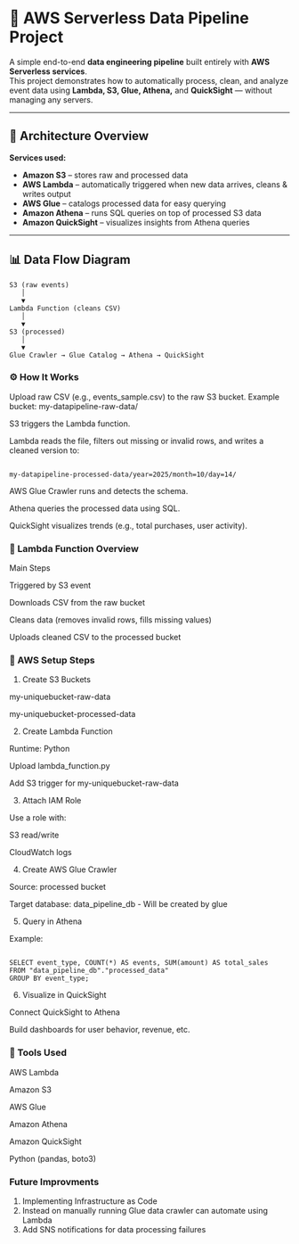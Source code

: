 # 🚀 AWS Serverless Data Pipeline Project

A simple end-to-end **data engineering pipeline** built entirely with **AWS Serverless services**.  
This project demonstrates how to automatically process, clean, and analyze event data using **Lambda, S3, Glue, Athena,** and **QuickSight** — without managing any servers.

---

## 🧩 Architecture Overview

**Services used:**
- **Amazon S3** – stores raw and processed data  
- **AWS Lambda** – automatically triggered when new data arrives, cleans & writes output  
- **AWS Glue** – catalogs processed data for easy querying  
- **Amazon Athena** – runs SQL queries on top of processed S3 data  
- **Amazon QuickSight** – visualizes insights from Athena queries  

---

## 📊 Data Flow Diagram

```text
S3 (raw events) 
   │
   ▼
Lambda Function (cleans CSV)
   │
   ▼
S3 (processed)
   │
   ▼
Glue Crawler → Glue Catalog → Athena → QuickSight
```
### ⚙️ How It Works

Upload raw CSV (e.g., events_sample.csv) to the raw S3 bucket.
Example bucket: my-datapipeline-raw-data/

S3 triggers the Lambda function.

Lambda reads the file, filters out missing or invalid rows, and writes a cleaned version to:

```

my-datapipeline-processed-data/year=2025/month=10/day=14/         

```

AWS Glue Crawler runs and detects the schema.

Athena queries the processed data using SQL.

QuickSight visualizes trends (e.g., total purchases, user activity).

### 🧠 Lambda Function Overview
Main Steps

Triggered by S3 event

Downloads CSV from the raw bucket

Cleans data (removes invalid rows, fills missing values)

Uploads cleaned CSV to the processed bucket

### 🧰 AWS Setup Steps
1. Create S3 Buckets

my-uniquebucket-raw-data

my-uniquebucket-processed-data

2. Create Lambda Function

Runtime: Python

Upload lambda_function.py

Add S3 trigger for my-uniquebucket-raw-data

3. Attach IAM Role

Use a role with:

S3 read/write

CloudWatch logs

4. Create AWS Glue Crawler

Source: processed bucket

Target database: data_pipeline_db - Will be created by glue 

5. Query in Athena

Example:

```

SELECT event_type, COUNT(*) AS events, SUM(amount) AS total_sales
FROM "data_pipeline_db"."processed_data"
GROUP BY event_type;

```
6. Visualize in QuickSight

Connect QuickSight to Athena

Build dashboards for user behavior, revenue, etc.

### 🧰 Tools Used

AWS Lambda

Amazon S3

AWS Glue

Amazon Athena

Amazon QuickSight

Python (pandas, boto3)

### Future Improvments
1. Implementing Infrastructure as Code
2. Instead on manually running Glue data crawler can automate using Lambda
3. Add SNS notifications for data processing failures
